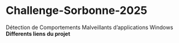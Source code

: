 # Challenge-Sorbonne-2025
Détection de Comportements Malveillants d’applications Windows
**Differents liens du projet**
